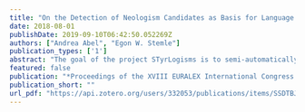 ```yaml
---
title: "On the Detection of Neologism Candidates as Basis for Language Observation and Lexicographic Endeavours: The STyrLogism Project"
date: 2018-08-01
publishDate: 2019-09-10T06:42:50.052269Z
authors: ["Andrea Abel", "Egon W. Stemle"]
publication_types: ['1']
abstract: "The goal of the project STyrLogisms is to semi-automatically extract neologism (new lexemes) candidates for the German standard variety used in South Tyrol. We use a list of manually vetted URLs from news, magazines and blog websites of South Tyrol and regularly crawl their data, clean and process it and compare this new data to reference corpora and additional regional word lists and the formerly crawled data sets. Our reference corpora are DECOW14 with around 60m types, and the South Tyrolean Web Corpus with around 2.4m types; the additional word lists consist of named entities, terminological terms from the region, and specific terms of the German standard variety used in South Tyrol (altogether around 53k unique types). Here, we will report on the employed method, a first round of candidate extraction with an approach for a classification schema for the selected candidates, and some remarks on a second extraction round."
featured: false
publication: "*Proceedings of the XVIII EURALEX International Congress: Lexicography in Global Contexts*"
publication_short: ""
url_pdf: "https://api.zotero.org/users/332053/publications/items/SSDTBJ6N/file/view"
---
```


